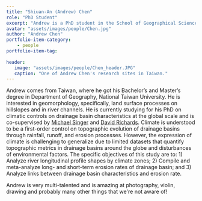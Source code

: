 ```yaml
---
title: "Shiuan-An (Andrew) Chen"
role: "PhD Student"
excerpt: "Andrew is a PhD student in the School of Geographical Sciences at Bristol University."
avatar: "assets/images/people/Chen.jpg"
author: "Andrew Chen"
portfolio-item-category:
    - people
portfolio-item-tag:
    
header:
   image: "assets/images/people/Chen_header.JPG"
   caption: "One of Andrew Chen's research sites in Taiwan."
---
```


Andrew comes from Taiwan, where he got his Bachelor’s and Master’s degree in Department of Geography, National Taiwan University. He is interested in geomorphology, specifically, land surface processes on hillslopes and in river channels. He is currently studying for his PhD on climatic controls on drainage basin characteristics at the global scale and is co-supervised by [Michael Singer](https://singer.eri.ucsb.edu/people/singer/) and [David Richards](http://www.bristol.ac.uk/geography/people/david-a-richards/overview.html). Climate is understood to be a first-order control on topographic evolution of drainage basins through rainfall, runoff, and erosion processes. However, the expression of climate is challenging to generalize due to limited datasets that quantify topographic metrics in drainage basins around the globe and disturbances of environmental factors. The specific objectives of this study are to: 1) Analyze river longitudinal profile shapes by climate zones; 2) Compile and meta-analyze long- and short-term erosion rates of drainage basin; and 3) Analyze links between drainage basin characteristics and erosion rate.

Andrew is very multi-talented and is amazing at photography, violin, drawing and probably many other things that we're not aware of!

